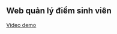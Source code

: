 ## Web quản lý điểm sinh viên
[Video demo](https://drive.google.com/file/d/1rWPzHCsUIVVruUjBEhebcIj5naqZ7_S9/view)
